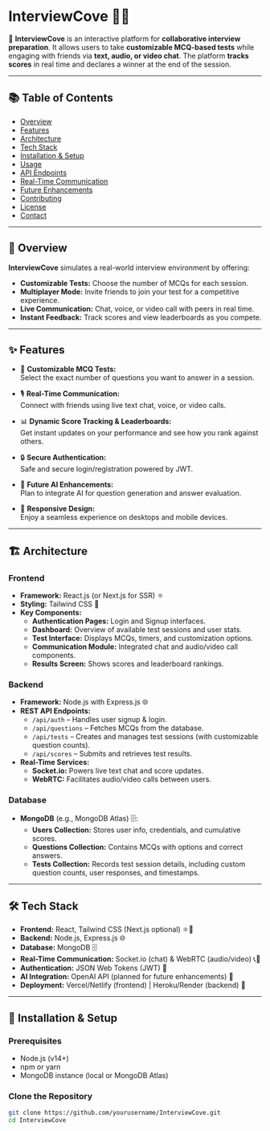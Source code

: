 # InterviewCove 🎯💬

🚀 **InterviewCove** is an interactive platform for **collaborative interview preparation**. It allows users to take **customizable MCQ-based tests** while engaging with friends via **text, audio, or video chat**. The platform **tracks scores** in real time and declares a winner at the end of the session.  

---

## 📚 Table of Contents
- [Overview](#overview)
- [Features](#features)
- [Architecture](#architecture)
- [Tech Stack](#tech-stack)
- [Installation & Setup](#installation--setup)
- [Usage](#usage)
- [API Endpoints](#api-endpoints)
- [Real-Time Communication](#real-time-communication)
- [Future Enhancements](#future-enhancements)
- [Contributing](#contributing)
- [License](#license)
- [Contact](#contact)

---

## 📖 Overview
**InterviewCove** simulates a real-world interview environment by offering:
- **Customizable Tests:** Choose the number of MCQs for each session.
- **Multiplayer Mode:** Invite friends to join your test for a competitive experience.
- **Live Communication:** Chat, voice, or video call with peers in real time.
- **Instant Feedback:** Track scores and view leaderboards as you compete.

---

## ✨ Features
- 📝 **Customizable MCQ Tests:**  
  Select the exact number of questions you want to answer in a session.
  
- 🎙️ **Real-Time Communication:**  
  Connect with friends using live text chat, voice, or video calls.
  
- 📊 **Dynamic Score Tracking & Leaderboards:**  
  Get instant updates on your performance and see how you rank against others.
  
- 🔒 **Secure Authentication:**  
  Safe and secure login/registration powered by JWT.
  
- 🤖 **Future AI Enhancements:**  
  Plan to integrate AI for question generation and answer evaluation.
  
- 📱 **Responsive Design:**  
  Enjoy a seamless experience on desktops and mobile devices.

---

## 🏗️ Architecture

### Frontend
- **Framework:** React.js (or Next.js for SSR) ⚛️
- **Styling:** Tailwind CSS 🎨
- **Key Components:**
  - **Authentication Pages:** Login and Signup interfaces.
  - **Dashboard:** Overview of available test sessions and user stats.
  - **Test Interface:** Displays MCQs, timers, and customization options.
  - **Communication Module:** Integrated chat and audio/video call components.
  - **Results Screen:** Shows scores and leaderboard rankings.

### Backend
- **Framework:** Node.js with Express.js 🌐
- **REST API Endpoints:**
  - `/api/auth` – Handles user signup & login.
  - `/api/questions` – Fetches MCQs from the database.
  - `/api/tests` – Creates and manages test sessions (with customizable question counts).
  - `/api/scores` – Submits and retrieves test results.
- **Real-Time Services:**
  - **Socket.io:** Powers live text chat and score updates.
  - **WebRTC:** Facilitates audio/video calls between users.

### Database
- **MongoDB** (e.g., MongoDB Atlas) 🗄️:
  - **Users Collection:** Stores user info, credentials, and cumulative scores.
  - **Questions Collection:** Contains MCQs with options and correct answers.
  - **Tests Collection:** Records test session details, including custom question counts, user responses, and timestamps.

---

## 🛠️ Tech Stack
- **Frontend:** React, Tailwind CSS (Next.js optional) ⚛️🎨
- **Backend:** Node.js, Express.js 🌐
- **Database:** MongoDB 🗄️
- **Real-Time Communication:** Socket.io (chat) & WebRTC (audio/video) 📞💬
- **Authentication:** JSON Web Tokens (JWT) 🔐
- **AI Integration:** OpenAI API (planned for future enhancements) 🤖
- **Deployment:** Vercel/Netlify (frontend) | Heroku/Render (backend) 🚀

---

## 🔧 Installation & Setup

### Prerequisites
- Node.js (v14+)
- npm or yarn
- MongoDB instance (local or MongoDB Atlas)

### Clone the Repository
```bash
git clone https://github.com/yourusername/InterviewCove.git
cd InterviewCove
